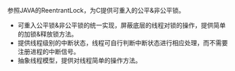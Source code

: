参照JAVA的ReentrantLock，为C提供可重入的公平&非公平锁。
* 可重入公平锁&非公平锁的统一实现，屏蔽底层的线程对锁的操作，提供简单的加锁&释放锁方法。
* 提供线程级别的中断状态，线程可自行判断中断状态进行相应处理，而不需要注册进程的中断信号。
* 抽象线程模型，提供对线程简单的操作方法。
